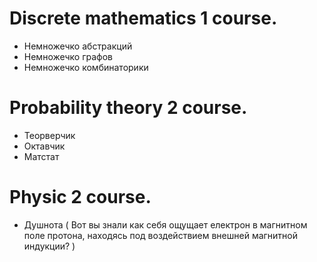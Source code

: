# Discrete mathematics 1 course.

- Немножечко абстракций
- Немножечко графов
- Немножечко комбинаторики

# Probability theory 2 course.

- Теорверчик
- Октавчик
- Матстат

# Physic 2 course.

- Душнота ( Вот вы знали как себя ощущает електрон в магнитном поле протона, находясь под воздействием внешней магнитной индукции? )

